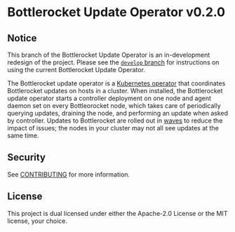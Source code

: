 # Bottlerocket Update Operator v0.2.0

## Notice

This branch of the Bottlerocket Update Operator is an in-development redesign of the project.
Please see the [`develop` branch](https://github.com/bottlerocket-os/bottlerocket-update-operator/tree/develop) for instructions on using the current Bottlerocket Update Operator.


The Bottlerocket update operator is a [Kubernetes operator](https://Kubernetes.io/docs/concepts/extend-Kubernetes/operator/) that coordinates Bottlerocket updates on hosts in a cluster.
When installed, the Bottlerocket update operator starts a controller deployment on one node and agent daemon set on every Bottleorocket node, which takes care of periodically querying updates, draining the node, and performing an update when asked by controller.
Updates to Bottlerocket are rolled out in [waves](https://github.com/bottlerocket-os/bottlerocket/tree/develop/sources/updater/waves) to reduce the impact of issues; the nodes in your cluster may not all see updates at the same time.

## Security

See [CONTRIBUTING](CONTRIBUTING.md#security-issue-notifications) for more information.

## License

This project is dual licensed under either the Apache-2.0 License or the MIT license, your choice.